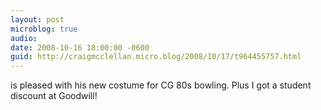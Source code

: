 ```yaml
---
layout: post
microblog: true
audio: 
date: 2008-10-16 18:00:00 -0600
guid: http://craigmcclellan.micro.blog/2008/10/17/t964455757.html
---
```

is pleased with his new costume for CG 80s bowling. Plus I got a student discount at Goodwill!
